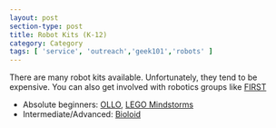 ```yaml
---
layout: post
section-type: post
title: Robot Kits (K-12)
category: Category
tags: [ 'service', 'outreach','geek101','robots' ]
---
```

There are many robot kits available. Unfortunately, they tend to be expensive. You can also get involved with robotics groups like [FIRST](https://www.usfirst.org/)

- Absolute beginners: [OLLO](https://www.robotis.com/xe/ollo_en), [LEGO Mindstorms](https://mindstorms.lego.com/en-us/Default.aspx)
- Intermediate/Advanced: [Bioloid](https://www.robotis.com/xe/BIOLOID_main_en)
